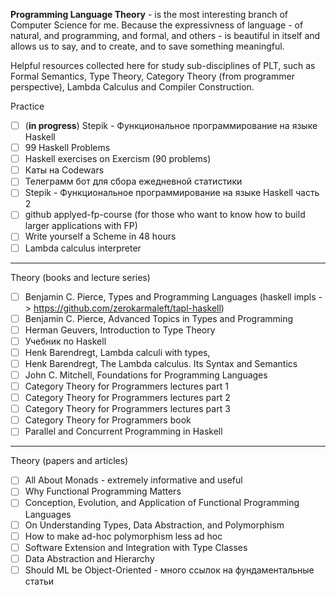 
**Programming Language Theory** - is the most interesting branch of Computer Science for me. Because the expressivness of language - of natural, and programming, and formal, and others - is beautiful in itself and allows us to say, and to create, and to save something meaningful.

Helpful resources collected here for study sub-disciplines of PLT, such as Formal Semantics, Type Theory, Category Theory (from programmer perspective), Lambda Calculus and Compiler Construction.

Practice
- [ ] (**in progress**) Stepik - Функциональное программирование на языке Haskell
- [ ] 99 Haskell Problems
- [ ] Haskell exercises on Exercism (90 problems)
- [ ] Каты на Codewars
- [ ] Телеграмм бот для сбора ежедневной статистики
- [ ] Stepik - Функциональное программирование на языке Haskell часть 2
- [ ] github applyed-fp-course (for those who want to know how to build larger applications with FP)
- [ ] Write yourself a Scheme in 48 hours
- [ ] Lambda calculus interpreter
 
---

Theory (books and lecture series)
- [ ] Benjamin C. Pierce, Types and Programming Languages (haskell impls -> https://github.com/zerokarmaleft/tapl-haskell)
- [ ] Benjamin C. Pierce, Advanced Topics in Types and Programming
- [ ] Herman Geuvers, Introduction to Type Theory
- [ ] Учебник по Haskell
- [ ] Henk Barendregt, Lambda calculi with types,
- [ ] Henk Barendregt, The Lambda calculus. Its Syntax and Semantics
- [ ] John C. Mitchell, Foundations for Programming Languages
- [ ] Category Theory for Programmers lectures part 1  
- [ ] Category Theory for Programmers lectures part 2  
- [ ] Category Theory for Programmers lectures part 3
- [ ] Category Theory for Programmers book
- [ ] Parallel and Concurrent Programming in Haskell

---

Theory (papers and articles)

- [ ] All About Monads - extremely informative and useful
- [ ] Why Functional Programming Matters
- [ ] Conception, Evolution, and Application of Functional Programming Languages
- [ ] On Understanding Types, Data Abstraction, and Polymorphism
- [ ] How to make ad-hoc polymorphism less ad hoc
- [ ] Software Extension and Integration with Type Classes
- [ ] Data Abstraction and Hierarchy
- [ ] Should ML be Object-Oriented - много ссылок на фундаментальные статьи
